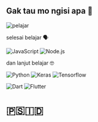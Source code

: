## Gak tau mo ngisi apa 🗿

![pelajar](https://img.shields.io/badge/Student_of-Universitas_Darwan_Ali-red)

selesai belajar 🗣

![JavaScript](https://img.shields.io/badge/JavaScript-F7DF1E?style=for-the-badge&logo=javascript&logoColor=black)
![Node.js](https://img.shields.io/badge/Nodejs-454?style=for-the-badge&logo=Node.js&logoColor=yellow)

dan lanjut belajar 🤓

![Python](https://img.shields.io/badge/Python-3776AB?style=for-the-badge&logo=python&logoColor=white)
![Keras](https://img.shields.io/badge/Keras-de2314?style=for-the-badge&logo=keras)
![Tensorflow](https://img.shields.io/badge/Tensorflow-eaeaea?style=for-the-badge&logo=Tensorflow)

![Dart](https://img.shields.io/badge/Dart-0075ba?style=for-the-badge&logo=Dart)
![Flutter](https://img.shields.io/badge/Flutter-02569B?style=for-the-badge&logo=flutter&logoColor=white)


# 🇵🇸🇮🇩
<!--
**anakayam45/anakayam45** is a ✨ _special_ ✨ repository because its `README.md` (this file) appears on your GitHub profile.

Here are some ideas to get you started:

- 🔭 I’m currently working on ...
- 🌱 I’m currently learning ...
- 👯 I’m looking to collaborate on ...
- 🤔 I’m looking for help with ...
- 💬 Ask me about ...
- 📫 How to reach me: ...
- 😄 Pronouns: ...
- ⚡ Fun fact: ...
-->
